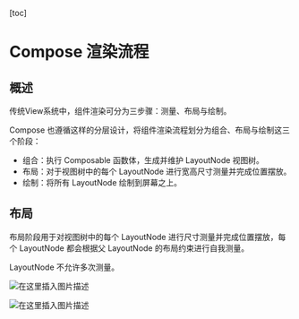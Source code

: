 [toc]

# Compose 渲染流程

## 概述

传统View系统中，组件渲染可分为三步骤：测量、布局与绘制。

Compose 也遵循这样的分层设计，将组件渲染流程划分为组合、布局与绘制这三个阶段：

- 组合：执行 Composable 函数体，生成并维护 LayoutNode 视图树。
- 布局：对于视图树中的每个 LayoutNode 进行宽高尺寸测量并完成位置摆放。
- 绘制：将所有 LayoutNode 绘制到屏幕之上。





## 布局

布局阶段用于对视图树中的每个 LayoutNode 进行尺寸测量并完成位置摆放，每个 LayoutNode 都会根据父 LayoutNode 的布局约束进行自我测量。

LayoutNode 不允许多次测量。

![在这里插入图片描述](https://img-blog.csdnimg.cn/direct/95bad161cefc46728bce77e0c88c7c9e.png)

![在这里插入图片描述](https://img-blog.csdnimg.cn/direct/e3a0c735b881482fbf2778daae4d0c68.png)



























































































